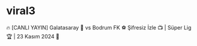 # viral3
🔥 [CANLI YAYIN] Galatasaray 🦁 vs Bodrum FK ⚽️ Şifresiz İzle 📺 | Süper Lig 🏆 | 23 Kasım 2024 🌟
